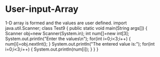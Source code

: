 # User-input-Array
1-D array is formed and the values are user defined.
import java.util.Scanner;
class Test9
{
 public static void main(String args[])
{
  Scanner obj=new Scanner(System.in);
  int num[]=new int[3];
 System.out.println("Enter the values\n");
 for(int i=0;i<3;i++)
{
  num[i]=obj.nextInt();
}
System.out.println("The entered value is:");
for(int i=0;i<3;i++)
{
System.out.println(num[i]);
}
}
}
